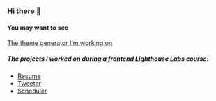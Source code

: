 ### Hi there 👋

#### You may want to see
[The theme generator I'm working on](https://github.com/caseyjoy/generatetheme)

##### The projects I worked on during a frontend Lighthouse Labs course:
- [Resume](https://github.com/caseyjoy/resume)
- [Tweeter](https://github.com/caseyjoy/tweeter)
- [Scheduler](https://github.com/caseyjoy/scheduler)

<!--
**caseyjoy/caseyjoy** is a ✨ _special_ ✨ repository because its `README.md` (this file) appears on your GitHub profile.

Here are some ideas to get you started:

- 🔭 I’m currently working on ...
- 🌱 I’m currently learning ...
- 👯 I’m looking to collaborate on ...
- 🤔 I’m looking for help with ...
- 💬 Ask me about ...
- 📫 How to reach me: ...
- 😄 Pronouns: ...
- ⚡ Fun fact: ...
-->
